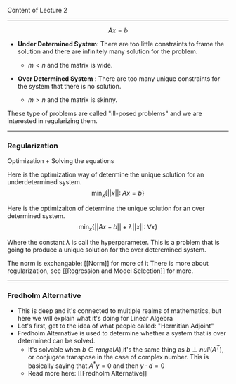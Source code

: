 Content of Lecture 2


---

$$
Ax = b
$$

* **Under Determined System**: There are too little constraints to frame the solution and there are infinitely many solution for the problem. 
	* $m < n$ and the matrix is wide. 

* **Over Determined System** : There are too many unique constraints for the system that there is no solution. 
	* $m > n$ and the matrix is skinny. 

These type of problems are called "ill-posed problems" and we are interested in regularizing them. 

---
### Regularization 
Optimization + Solving the equations

Here is the optimization way of determine the unique solution for an underdetermined system. 
$$\min_x\{ ||x||: \; Ax = b\}$$


Here is the optimizaiton of determine the unique solution for an over determined system. 
$$
\min_x\{
	||Ax - b|| + \lambda||x||:\; \forall x
\}$$

Where the constant $\lambda$ is call the hyperparameter. This is a problem that is going to produce a unique solution for the over deteremined system. 

The norm is exchangable: [[Norm]] for more of it
There is more about regularization, see [[Regression and Model Selection]] for more.


---
### Fredholm Alternative

* This is deep and it's connected to multiple realms of mathematics, but here we will explain what it's doing for Linear Algebra
* Let's first, get to the idea of what people called: "Hermitian Adjoint"
* Fredholm Alternative is used to determine whether a system that is over determined can be solved. 
	* It's solvable when $b \in range(A)$,it's the same thing as $b\perp null(A^T)$, or conjugate transpose in the case of complex number. This is basically saying that $A^*y = 0$ and then $y\cdot d = 0$
	* Read more here: [[Fredholm Alternative]]
	
